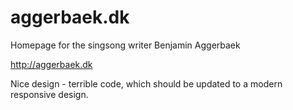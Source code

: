 # aggerbaek.dk

Homepage for the singsong writer Benjamin Aggerbaek

   http://aggerbaek.dk


Nice design - terrible code, which should be updated to a modern
responsive design.


